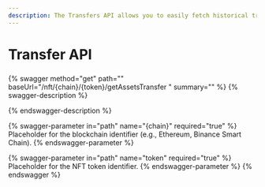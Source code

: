 ```yaml
---
description: The Transfers API allows you to easily fetch historical transactions
---
```


# Transfer API

###

{% swagger method="get" path="" baseUrl="/nft/{chain}/{token}/getAssetsTransfer  " summary="" %}
{% swagger-description %}

{% endswagger-description %}

{% swagger-parameter in="path" name="{chain}" required="true" %}
Placeholder for the blockchain identifier (e.g., Ethereum, Binance Smart Chain).
{% endswagger-parameter %}

{% swagger-parameter in="path" name="token" required="true" %}
Placeholder for the NFT token identifier.
{% endswagger-parameter %}
{% endswagger %}
